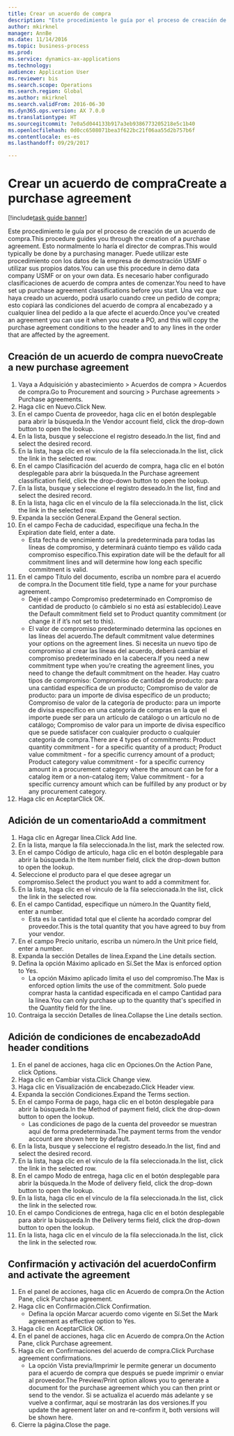 ```yaml
--- 
title: Crear un acuerdo de compra
description: "Este procedimiento le guía por el proceso de creación de un acuerdo de compra."
author: mkirknel
manager: AnnBe
ms.date: 11/14/2016
ms.topic: business-process
ms.prod: 
ms.service: dynamics-ax-applications
ms.technology: 
audience: Application User
ms.reviewer: bis
ms.search.scope: Operations
ms.search.region: Global
ms.author: mkirknel
ms.search.validFrom: 2016-06-30
ms.dyn365.ops.version: AX 7.0.0
ms.translationtype: HT
ms.sourcegitcommit: 7e0a5d044133b917a3eb9386773205218e5c1b40
ms.openlocfilehash: 0d0cc6508071bea3f622bc21f06aa55d2b757b6f
ms.contentlocale: es-es
ms.lasthandoff: 09/29/2017

---
```

# <a name="create-a-purchase-agreement"></a><span data-ttu-id="e16b5-103">Crear un acuerdo de compra</span><span class="sxs-lookup"><span data-stu-id="e16b5-103">Create a purchase agreement</span></span>

[!include[task guide banner](../../includes/task-guide-banner.md)]

<span data-ttu-id="e16b5-104">Este procedimiento le guía por el proceso de creación de un acuerdo de compra.</span><span class="sxs-lookup"><span data-stu-id="e16b5-104">This procedure guides you through the creation of a purchase agreement.</span></span> <span data-ttu-id="e16b5-105">Esto normalmente lo haría el director de compras.</span><span class="sxs-lookup"><span data-stu-id="e16b5-105">This would typically be done by a purchasing manager.</span></span> <span data-ttu-id="e16b5-106">Puede utilizar este procedimiento con los datos de la empresa de demostración USMF o utilizar sus propios datos.</span><span class="sxs-lookup"><span data-stu-id="e16b5-106">You can use this procedure in demo data company USMF or on your own data.</span></span> <span data-ttu-id="e16b5-107">Es necesario haber configurado clasificaciones de acuerdo de compra antes de comenzar.</span><span class="sxs-lookup"><span data-stu-id="e16b5-107">You need to have set up purchase agreement classifications before you start.</span></span> <span data-ttu-id="e16b5-108">Una vez que haya creado un acuerdo, podrá usarlo cuando cree un pedido de compra; esto copiará las condiciones del acuerdo de compra al encabezado y a cualquier línea del pedido a la que afecte el acuerdo.</span><span class="sxs-lookup"><span data-stu-id="e16b5-108">Once you've created an agreement you can use it when you create a PO, and this will copy the purchase agreement conditions to the header and to any lines in the order that are affected by the agreement.</span></span>


## <a name="create-a-new-purchase-agreement"></a><span data-ttu-id="e16b5-109">Creación de un acuerdo de compra nuevo</span><span class="sxs-lookup"><span data-stu-id="e16b5-109">Create a new purchase agreement</span></span>
1. <span data-ttu-id="e16b5-110">Vaya a Adquisición y abastecimiento > Acuerdos de compra > Acuerdos de compra.</span><span class="sxs-lookup"><span data-stu-id="e16b5-110">Go to Procurement and sourcing > Purchase agreements > Purchase agreements.</span></span>
2. <span data-ttu-id="e16b5-111">Haga clic en Nuevo.</span><span class="sxs-lookup"><span data-stu-id="e16b5-111">Click New.</span></span>
3. <span data-ttu-id="e16b5-112">En el campo Cuenta de proveedor, haga clic en el botón desplegable para abrir la búsqueda.</span><span class="sxs-lookup"><span data-stu-id="e16b5-112">In the Vendor account field, click the drop-down button to open the lookup.</span></span>
4. <span data-ttu-id="e16b5-113">En la lista, busque y seleccione el registro deseado.</span><span class="sxs-lookup"><span data-stu-id="e16b5-113">In the list, find and select the desired record.</span></span>
5. <span data-ttu-id="e16b5-114">En la lista, haga clic en el vínculo de la fila seleccionada.</span><span class="sxs-lookup"><span data-stu-id="e16b5-114">In the list, click the link in the selected row.</span></span>
6. <span data-ttu-id="e16b5-115">En el campo Clasificación del acuerdo de compra, haga clic en el botón desplegable para abrir la búsqueda.</span><span class="sxs-lookup"><span data-stu-id="e16b5-115">In the Purchase agreement classification field, click the drop-down button to open the lookup.</span></span>
7. <span data-ttu-id="e16b5-116">En la lista, busque y seleccione el registro deseado.</span><span class="sxs-lookup"><span data-stu-id="e16b5-116">In the list, find and select the desired record.</span></span>
8. <span data-ttu-id="e16b5-117">En la lista, haga clic en el vínculo de la fila seleccionada.</span><span class="sxs-lookup"><span data-stu-id="e16b5-117">In the list, click the link in the selected row.</span></span>
9. <span data-ttu-id="e16b5-118">Expanda la sección General.</span><span class="sxs-lookup"><span data-stu-id="e16b5-118">Expand the General section.</span></span>
10. <span data-ttu-id="e16b5-119">En el campo Fecha de caducidad, especifique una fecha.</span><span class="sxs-lookup"><span data-stu-id="e16b5-119">In the Expiration date field, enter a date.</span></span>
    * <span data-ttu-id="e16b5-120">Esta fecha de vencimiento será la predeterminada para todas las líneas de compromiso, y determinará cuánto tiempo es válido cada compromiso específico.</span><span class="sxs-lookup"><span data-stu-id="e16b5-120">This expiration date will be the default for all commitment lines and will determine how long each specific commitment is valid.</span></span>  
11. <span data-ttu-id="e16b5-121">En el campo Título del documento, escriba un nombre para el acuerdo de compra.</span><span class="sxs-lookup"><span data-stu-id="e16b5-121">In the Document title field, type a name for your purchase agreement.</span></span>
    * <span data-ttu-id="e16b5-122">Deje el campo Compromiso predeterminado en Compromiso de cantidad de producto (o cámbielo si no está así establecido).</span><span class="sxs-lookup"><span data-stu-id="e16b5-122">Leave the Default commitment field set to Product quantity commitment (or change it if it’s not set to this).</span></span>  
    * <span data-ttu-id="e16b5-123">El valor de compromiso predeterminado determina las opciones en las líneas del acuerdo.</span><span class="sxs-lookup"><span data-stu-id="e16b5-123">The default commitment value determines your options on the agreement lines.</span></span> <span data-ttu-id="e16b5-124">Si necesita un nuevo tipo de compromiso al crear las líneas del acuerdo, deberá cambiar el compromiso predeterminado en la cabecera.</span><span class="sxs-lookup"><span data-stu-id="e16b5-124">If you need a new commitment type when you’re creating the agreement lines, you need to change the default commitment on the header.</span></span>  <span data-ttu-id="e16b5-125">Hay cuatro tipos de compromiso: Compromiso de cantidad de producto: para una cantidad específica de un producto; Compromiso de valor de producto: para un importe de divisa específico de un producto; Compromiso de valor de la categoría de producto: para un importe de divisa específico en una categoría de compras en la que el importe puede ser para un artículo de catálogo o un artículo no de catálogo; Compromiso de valor para un importe de divisa específico que se puede satisfacer con cualquier producto o cualquier categoría de compra.</span><span class="sxs-lookup"><span data-stu-id="e16b5-125">There are 4 types of commitments: Product quantity commitment - for a specific quantity of a product; Product value commitment - for a specific currency amount of a product; Product category value commitment - for a specific currency amount in a procurement category where the amount can be for a catalog item or a non-catalog item; Value commitment - for a specific currency amount which can be fulfilled by any product or by any procurement category.</span></span>  
12. <span data-ttu-id="e16b5-126">Haga clic en Aceptar</span><span class="sxs-lookup"><span data-stu-id="e16b5-126">Click OK.</span></span>

## <a name="add-a-commitment"></a><span data-ttu-id="e16b5-127">Adición de un comentario</span><span class="sxs-lookup"><span data-stu-id="e16b5-127">Add a commitment</span></span>
1. <span data-ttu-id="e16b5-128">Haga clic en Agregar línea.</span><span class="sxs-lookup"><span data-stu-id="e16b5-128">Click Add line.</span></span>
2. <span data-ttu-id="e16b5-129">En la lista, marque la fila seleccionada.</span><span class="sxs-lookup"><span data-stu-id="e16b5-129">In the list, mark the selected row.</span></span>
3. <span data-ttu-id="e16b5-130">En el campo Código de artículo, haga clic en el botón desplegable para abrir la búsqueda.</span><span class="sxs-lookup"><span data-stu-id="e16b5-130">In the Item number field, click the drop-down button to open the lookup.</span></span>
4. <span data-ttu-id="e16b5-131">Seleccione el producto para el que desee agregar un compromiso.</span><span class="sxs-lookup"><span data-stu-id="e16b5-131">Select the product you want to add a commitment for.</span></span>
5. <span data-ttu-id="e16b5-132">En la lista, haga clic en el vínculo de la fila seleccionada.</span><span class="sxs-lookup"><span data-stu-id="e16b5-132">In the list, click the link in the selected row.</span></span>
6. <span data-ttu-id="e16b5-133">En el campo Cantidad, especifique un número.</span><span class="sxs-lookup"><span data-stu-id="e16b5-133">In the Quantity field, enter a number.</span></span>
    * <span data-ttu-id="e16b5-134">Esta es la cantidad total que el cliente ha acordado comprar del proveedor.</span><span class="sxs-lookup"><span data-stu-id="e16b5-134">This is the total quantity that you have agreed to buy from your vendor.</span></span>  
7. <span data-ttu-id="e16b5-135">En el campo Precio unitario, escriba un número.</span><span class="sxs-lookup"><span data-stu-id="e16b5-135">In the Unit price field, enter a number.</span></span>
8. <span data-ttu-id="e16b5-136">Expanda la sección Detalles de línea.</span><span class="sxs-lookup"><span data-stu-id="e16b5-136">Expand the Line details section.</span></span>
9. <span data-ttu-id="e16b5-137">Defina la opción Máximo aplicado en Sí.</span><span class="sxs-lookup"><span data-stu-id="e16b5-137">Set the Max is enforced option to Yes.</span></span>
    * <span data-ttu-id="e16b5-138">La opción Máximo aplicado limita el uso del compromiso.</span><span class="sxs-lookup"><span data-stu-id="e16b5-138">The Max is enforced option limits the use of the commitment.</span></span> <span data-ttu-id="e16b5-139">Solo puede comprar hasta la cantidad especificada en el campo Cantidad para la línea.</span><span class="sxs-lookup"><span data-stu-id="e16b5-139">You can only purchase up to the quantity that's specified in the Quantity field for the line.</span></span>  
10. <span data-ttu-id="e16b5-140">Contraiga la sección Detalles de línea.</span><span class="sxs-lookup"><span data-stu-id="e16b5-140">Collapse the Line details section.</span></span>

## <a name="add-header-conditions"></a><span data-ttu-id="e16b5-141">Adición de condiciones de encabezado</span><span class="sxs-lookup"><span data-stu-id="e16b5-141">Add header conditions</span></span>
1. <span data-ttu-id="e16b5-142">En el panel de acciones, haga clic en Opciones.</span><span class="sxs-lookup"><span data-stu-id="e16b5-142">On the Action Pane, click Options.</span></span>
2. <span data-ttu-id="e16b5-143">Haga clic en Cambiar vista.</span><span class="sxs-lookup"><span data-stu-id="e16b5-143">Click Change view.</span></span>
3. <span data-ttu-id="e16b5-144">Haga clic en Visualización de encabezado.</span><span class="sxs-lookup"><span data-stu-id="e16b5-144">Click Header view.</span></span>
4. <span data-ttu-id="e16b5-145">Expanda la sección Condiciones.</span><span class="sxs-lookup"><span data-stu-id="e16b5-145">Expand the Terms section.</span></span>
5. <span data-ttu-id="e16b5-146">En el campo Forma de pago, haga clic en el botón desplegable para abrir la búsqueda.</span><span class="sxs-lookup"><span data-stu-id="e16b5-146">In the Method of payment field, click the drop-down button to open the lookup.</span></span>
    * <span data-ttu-id="e16b5-147">Las condiciones de pago de la cuenta del proveedor se muestran aquí de forma predeterminada.</span><span class="sxs-lookup"><span data-stu-id="e16b5-147">The payment terms from the vendor account are shown here by default.</span></span>       
6. <span data-ttu-id="e16b5-148">En la lista, busque y seleccione el registro deseado.</span><span class="sxs-lookup"><span data-stu-id="e16b5-148">In the list, find and select the desired record.</span></span>
7. <span data-ttu-id="e16b5-149">En la lista, haga clic en el vínculo de la fila seleccionada.</span><span class="sxs-lookup"><span data-stu-id="e16b5-149">In the list, click the link in the selected row.</span></span>
8. <span data-ttu-id="e16b5-150">En el campo Modo de entrega, haga clic en el botón desplegable para abrir la búsqueda.</span><span class="sxs-lookup"><span data-stu-id="e16b5-150">In the Mode of delivery field, click the drop-down button to open the lookup.</span></span>
9. <span data-ttu-id="e16b5-151">En la lista, haga clic en el vínculo de la fila seleccionada.</span><span class="sxs-lookup"><span data-stu-id="e16b5-151">In the list, click the link in the selected row.</span></span>
10. <span data-ttu-id="e16b5-152">En el campo Condiciones de entrega, haga clic en el botón desplegable para abrir la búsqueda.</span><span class="sxs-lookup"><span data-stu-id="e16b5-152">In the Delivery terms field, click the drop-down button to open the lookup.</span></span>
11. <span data-ttu-id="e16b5-153">En la lista, haga clic en el vínculo de la fila seleccionada.</span><span class="sxs-lookup"><span data-stu-id="e16b5-153">In the list, click the link in the selected row.</span></span>

## <a name="confirm-and-activate-the-agreement"></a><span data-ttu-id="e16b5-154">Confirmación y activación del acuerdo</span><span class="sxs-lookup"><span data-stu-id="e16b5-154">Confirm and activate the agreement</span></span>
1. <span data-ttu-id="e16b5-155">En el panel de acciones, haga clic en Acuerdo de compra.</span><span class="sxs-lookup"><span data-stu-id="e16b5-155">On the Action Pane, click Purchase agreement.</span></span>
2. <span data-ttu-id="e16b5-156">Haga clic en Confirmación.</span><span class="sxs-lookup"><span data-stu-id="e16b5-156">Click Confirmation.</span></span>
    * <span data-ttu-id="e16b5-157">Defina la opción Marcar acuerdo como vigente en Sí.</span><span class="sxs-lookup"><span data-stu-id="e16b5-157">Set the Mark agreement as effective option to Yes.</span></span>  
3. <span data-ttu-id="e16b5-158">Haga clic en Aceptar</span><span class="sxs-lookup"><span data-stu-id="e16b5-158">Click OK.</span></span>
4. <span data-ttu-id="e16b5-159">En el panel de acciones, haga clic en Acuerdo de compra.</span><span class="sxs-lookup"><span data-stu-id="e16b5-159">On the Action Pane, click Purchase agreement.</span></span>
5. <span data-ttu-id="e16b5-160">Haga clic en Confirmaciones del acuerdo de compra.</span><span class="sxs-lookup"><span data-stu-id="e16b5-160">Click Purchase agreement confirmations.</span></span>
    * <span data-ttu-id="e16b5-161">La opción Vista previa/Imprimir le permite generar un documento para el acuerdo de compra que después se puede imprimir o enviar al proveedor.</span><span class="sxs-lookup"><span data-stu-id="e16b5-161">The Preview/Print option allows you to generate a document for the purchase agreement which you can then print or send to the vendor.</span></span> <span data-ttu-id="e16b5-162">Si se actualiza el acuerdo más adelante y se vuelve a confirmar, aquí se mostrarán las dos versiones.</span><span class="sxs-lookup"><span data-stu-id="e16b5-162">If you update the agreement later on and re-confirm it, both versions will be shown here.</span></span>  
6. <span data-ttu-id="e16b5-163">Cierre la página.</span><span class="sxs-lookup"><span data-stu-id="e16b5-163">Close the page.</span></span>


